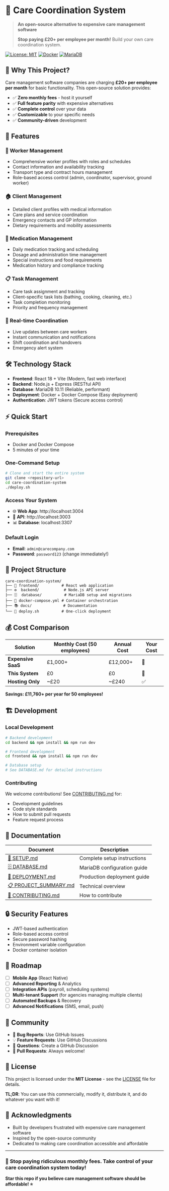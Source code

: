 # 🏥 Care Coordination System

> **An open-source alternative to expensive care management software**
> 
> **Stop paying £20+ per employee per month!** Build your own care coordination system.

[![License: MIT](https://img.shields.io/badge/License-MIT-yellow.svg)](https://opensource.org/licenses/MIT)
[![Docker](https://img.shields.io/badge/Docker-Ready-blue.svg)](https://www.docker.com/)
[![MariaDB](https://img.shields.io/badge/Database-MariaDB-orange.svg)](https://mariadb.org/)

## 🎯 Why This Project?

Care management software companies are charging **£20+ per employee per month** for basic functionality. This open-source solution provides:

- ✅ **Zero monthly fees** - host it yourself
- ✅ **Full feature parity** with expensive alternatives  
- ✅ **Complete control** over your data
- ✅ **Customizable** to your specific needs
- ✅ **Community-driven** development

## 🚀 Features

### 👥 Worker Management
- Comprehensive worker profiles with roles and schedules
- Contact information and availability tracking
- Transport type and contract hours management
- Role-based access control (admin, coordinator, supervisor, ground worker)

### 🏠 Client Management  
- Detailed client profiles with medical information
- Care plans and service coordination
- Emergency contacts and GP information
- Dietary requirements and mobility assessments

### 💊 Medication Management
- Daily medication tracking and scheduling
- Dosage and administration time management
- Special instructions and food requirements
- Medication history and compliance tracking

### 📋 Task Management
- Care task assignment and tracking
- Client-specific task lists (bathing, cooking, cleaning, etc.)
- Task completion monitoring
- Priority and frequency management

### 🔄 Real-time Coordination
- Live updates between care workers
- Instant communication and notifications
- Shift coordination and handovers
- Emergency alert system

## 🛠️ Technology Stack

- **Frontend**: React 18 + Vite (Modern, fast web interface)
- **Backend**: Node.js + Express (RESTful API)
- **Database**: MariaDB 10.11 (Reliable, performant)
- **Deployment**: Docker + Docker Compose (Easy deployment)
- **Authentication**: JWT tokens (Secure access control)

## ⚡ Quick Start

### Prerequisites
- Docker and Docker Compose
- 5 minutes of your time

### One-Command Setup
```bash
# Clone and start the entire system
git clone <repository-url>
cd care-coordination-system
./deploy.sh
```

### Access Your System
- 🌐 **Web App**: http://localhost:3004
- 🔧 **API**: http://localhost:3003
- 📊 **Database**: localhost:3307

### Default Login
- **Email**: `admin@carecompany.com`
- **Password**: `password123` (change immediately!)

## 📁 Project Structure

```
care-coordination-system/
├── 🎨 frontend/          # React web application
├── ⚙️  backend/           # Node.js API server
├── 🗄️  database/          # MariaDB setup and migrations
├── 🐳 docker-compose.yml # Container orchestration
├── 📚 docs/              # Documentation
└── 🚀 deploy.sh          # One-click deployment
```

## 💰 Cost Comparison

| Solution | Monthly Cost (50 employees) | Annual Cost | Your Cost |
|----------|----------------------------|-------------|-----------|
| **Expensive SaaS** | £1,000+ | £12,000+ | 💸 |
| **This System** | £0 | £0 | 🎉 |
| **Hosting Only** | ~£20 | ~£240 | ✅ |

**Savings: £11,760+ per year for 50 employees!**

## 🏗️ Development

### Local Development
```bash
# Backend development
cd backend && npm install && npm run dev

# Frontend development  
cd frontend && npm install && npm run dev

# Database setup
# See DATABASE.md for detailed instructions
```

### Contributing
We welcome contributions! See [CONTRIBUTING.md](CONTRIBUTING.md) for:
- Development guidelines
- Code style standards
- How to submit pull requests
- Feature request process

## 📖 Documentation

| Document | Description |
|----------|-------------|
| [🔧 SETUP.md](SETUP.md) | Complete setup instructions |
| [🗄️ DATABASE.md](DATABASE.md) | MariaDB configuration guide |
| [🚀 DEPLOYMENT.md](DEPLOYMENT.md) | Production deployment guide |
| [📋 PROJECT_SUMMARY.md](PROJECT_SUMMARY.md) | Technical overview |
| [🤝 CONTRIBUTING.md](CONTRIBUTING.md) | How to contribute |

## 🔒 Security Features

- JWT-based authentication
- Role-based access control
- Secure password hashing
- Environment variable configuration
- Docker container isolation

## 🌟 Roadmap

- [ ] **Mobile App** (React Native)
- [ ] **Advanced Reporting** & Analytics
- [ ] **Integration APIs** (payroll, scheduling systems)
- [ ] **Multi-tenant Support** (for agencies managing multiple clients)
- [ ] **Automated Backups** & Recovery
- [ ] **Advanced Notifications** (SMS, email, push)

## 🤝 Community

- 🐛 **Bug Reports**: Use GitHub Issues
- 💡 **Feature Requests**: Use GitHub Discussions  
- 📧 **Questions**: Create a GitHub Discussion
- 🔧 **Pull Requests**: Always welcome!

## 📄 License

This project is licensed under the **MIT License** - see the [LICENSE](LICENSE) file for details.

**TL;DR**: You can use this commercially, modify it, distribute it, and do whatever you want with it!

## 🙏 Acknowledgments

- Built by developers frustrated with expensive care management software
- Inspired by the open-source community
- Dedicated to making care coordination accessible and affordable

---

### 💪 **Stop paying ridiculous monthly fees. Take control of your care coordination system today!**

**Star this repo if you believe care management software should be affordable! ⭐**
